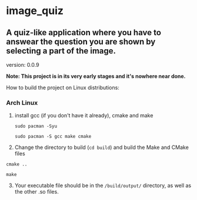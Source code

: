 # image_quiz
## A quiz-like application where you have to answear the question you are shown by selecting a part of the image.

version: 0.0.9

**Note: This project is in its very early stages and it's nowhere near done.**

How to build the project on Linux distributions:

### Arch Linux

1. install gcc (if you don't have it already), cmake and make
   
   ```sudo pacman -Syu```
   
   ```sudo pacman -S gcc make cmake```

2. Change the directory to build (``cd build``) and build the Make and CMake files
   
``cmake ..``

``make``

3. Your executable file should be in the ``/build/output/`` directory, as well as the other .so files.


